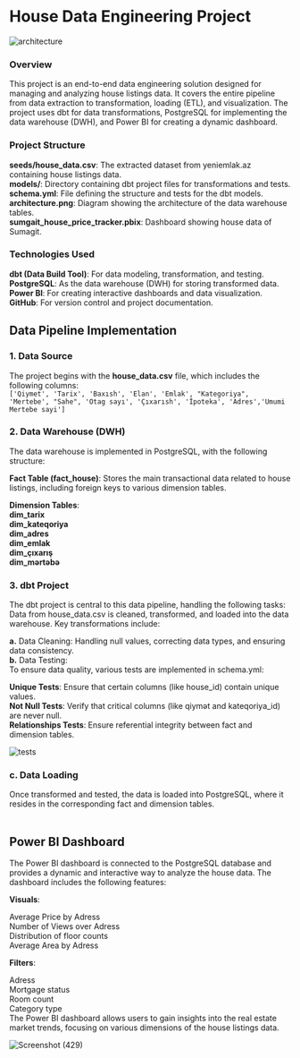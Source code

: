 # House Data Engineering Project

![architecture](https://github.com/user-attachments/assets/390b9415-ac1c-4548-923b-2ffcfb4b9da0)


### Overview
This project is an end-to-end data engineering solution designed for managing and analyzing house listings data. It covers the entire pipeline from data extraction to transformation, loading (ETL), and visualization. The project uses dbt for data transformations, PostgreSQL for implementing the data warehouse (DWH), and Power BI for creating a dynamic dashboard.

### Project Structure
**seeds/house_data.csv**: The extracted dataset from yeniemlak.az containing house listings data. <br>
**models/**: Directory containing dbt project files for transformations and tests. <br>
**schema.yml**: File defining the structure and tests for the dbt models. <br>
**architecture.png**: Diagram showing the architecture of the data warehouse tables. <br>
**sumgait_house_price_tracker.pbix**: Dashboard showing house data of Sumagit. <br>

### Technologies Used
__dbt (Data Build Tool)__: For data modeling, transformation, and testing. <br>
__PostgreSQL__: As the data warehouse (DWH) for storing transformed data. <br>
__Power BI__: For creating interactive dashboards and data visualization. <br>
__GitHub__: For version control and project documentation. <br>


## Data Pipeline Implementation
### 1. Data Source
The project begins with the __house_data.csv__ file, which includes the following columns: <br>
` ['Qiymet', 'Tarix', 'Baxısh', 'Elan', 'Emlak', "Kategoriya", 'Mertebe', "Sahe", 'Otag sayı', 'Çıxarısh', 'İpoteka', 'Adres','Umumi Mertebe sayi'] ` <br>

### 2. Data Warehouse (DWH)
The data warehouse is implemented in PostgreSQL, with the following structure: <br>

__Fact Table (fact_house)__: Stores the main transactional data related to house listings, including foreign keys to various dimension tables. <br>

**Dimension Tables**: <br>
__dim_tarix__  <br>
__dim_kateqoriya__ <br>
__dim_adres__  <br>
__dim_emlak__ <br>
__dim_çıxarış__ <br>
__dim_mərtəbə__ <br>

### 3. dbt Project
The dbt project is central to this data pipeline, handling the following tasks: <br>
Data from house_data.csv is cleaned, transformed, and loaded into the data warehouse. Key transformations include: <br>

__a.__ Data Cleaning: Handling null values, correcting data types, and ensuring data consistency. <br>
__b.__ Data Testing: <br>
To ensure data quality, various tests are implemented in schema.yml: <br>

**Unique Tests**: Ensure that certain columns (like house_id) contain unique values. <br>
**Not Null Tests**: Verify that critical columns (like qiymət and kateqoriya_id) are never null. <br>
**Relationships Tests**: Ensure referential integrity between fact and dimension tables. <br>

![tests](https://github.com/user-attachments/assets/2ab21069-4fef-4100-b585-b9c597ab6350)



 ### c. Data Loading
Once transformed and tested, the data is loaded into PostgreSQL, where it resides in the corresponding fact and dimension tables.<br>
<br>




## Power BI Dashboard
The Power BI dashboard is connected to the PostgreSQL database and provides a dynamic and interactive way to analyze the house data. The dashboard includes the following features: <br>

**Visuals**:

Average Price by Adress <br>
Number of Views over Adress <br>
Distribution of floor counts <br>
Average Area by Adress <br>

**Filters**: <br>

Adress <br>
Mortgage  status <br>
Room count <br>
Category type <br>
The Power BI dashboard allows users to gain insights into the real estate market trends, focusing on various dimensions of the house listings data.

![Screenshot (429)](https://github.com/user-attachments/assets/916d44cf-4fdb-4902-94fd-6ae9adcdcf1c)








